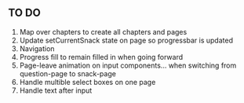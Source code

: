 ## TO DO
01. Map over chapters to create all chapters and pages
02. Update setCurrentSnack state on page so progressbar is updated
03. Navigation
04. Progress fill to remain filled in when going forward 
05. Page-leave animation on input components... when switching from question-page to snack-page
06. Handle multible select boxes on one page
07. Handle text after input 